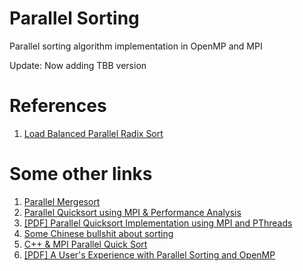 Parallel Sorting
================

Parallel sorting algorithm implementation in OpenMP and MPI

Update: Now adding TBB version

# References

1. [Load Balanced Parallel Radix Sort](http://citeseerx.ist.psu.edu/viewdoc/download?doi=10.1.1.79.4515&rep=rep1&type=pdf)

# Some other links

1. [Parallel Mergesort](http://www.mcs.anl.gov/~itf/dbpp/text/node127.html)
2. [Parallel Quicksort using MPI & Performance Analysis](http://www.codeproject.com/Articles/42311/Parallel-Quicksort-using-MPI-Performance-Analysis)
3. [[PDF] Parallel Quicksort Implementation using MPI and PThreads](http://www.winlab.rutgers.edu/~pkataria/pdc.pdf)
4. [Some Chinese bullshit about sorting](http://www.hackchina.com/en/cont/101283)
5. [C++ & MPI Parallel Quick Sort](http://berenger.eu/blog/2011/07/18/cmpi-parallel-quick-sort-multi-procs/)
6. [[PDF] A User's Experience with Parallel Sorting and OpenMP](http://www.plm.eecs.uni-kassel.de/plm/fileadmin/pm/publications/suess/sortOpenMP.pdf)

